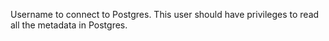 Username to connect to Postgres. This user should have privileges to read all the metadata in Postgres.

